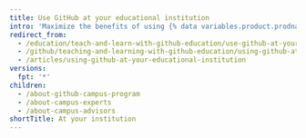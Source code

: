 ```yaml
---
title: Use GitHub at your educational institution
intro: 'Maximize the benefits of using {% data variables.product.prodname_dotcom %} at your institution for your students, instructors, and IT staff with {% data variables.product.prodname_education %} and our various training programs for students and instructors.'
redirect_from:
  - /education/teach-and-learn-with-github-education/use-github-at-your-educational-institution
  - /github/teaching-and-learning-with-github-education/using-github-at-your-educational-institution
  - /articles/using-github-at-your-educational-institution
versions:
  fpt: '*'
children:
  - /about-github-campus-program
  - /about-campus-experts
  - /about-campus-advisors
shortTitle: At your institution
---
```


